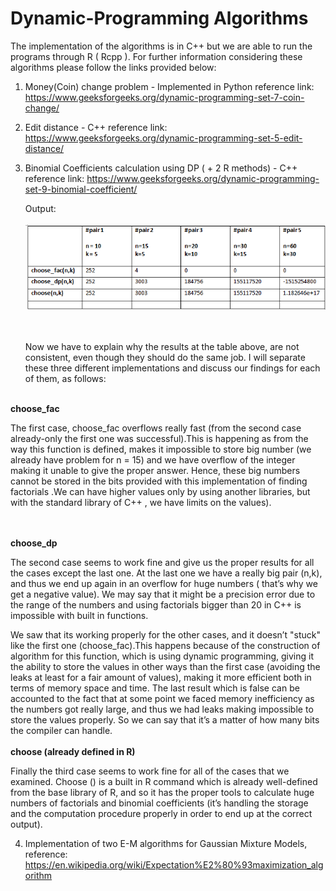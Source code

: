 # Dynamic-Programming Algorithms 

The implementation of the algorithms is in C++ but we are able to run the programs
through R ( Rcpp ). For further information considering these algorithms please
follow the links provided below:

   1) Money(Coin) change problem - Implemented in Python
        reference link: https://www.geeksforgeeks.org/dynamic-programming-set-7-coin-change/

   2) Edit distance - C++
        reference link: https://www.geeksforgeeks.org/dynamic-programming-set-5-edit-distance/

   3) Binomial Coefficients calculation using DP ( + 2  R methods) - C++
       reference link: https://www.geeksforgeeks.org/dynamic-programming-set-9-binomial-coefficient/
       
       
       Output:
       <br><br/>
       ![alt text](https://github.com/gpsyrou/Dynamic-Programming/blob/master/fac_pc.PNG)
       
       <br><br/>
Now we have to explain why the results at the table above, are not consistent, even though they should do the same job. I will separate these three different implementations and discuss our findings for each of them, as follows:
<br><br/>

**choose_fac**

The first case, choose_fac overflows really fast (from the second case already-only the first one was successful).This is happening as from the way this function is defined, makes it impossible to store big number (we already have problem for n = 15) and we have overflow of the integer making it unable to give the proper answer. Hence, these big numbers cannot be stored in the bits provided with this implementation of finding factorials .We can have higher values only by using another libraries, but with the standard library of C++ , we have limits on the values).

<br><br/>
**choose_dp**

The second case seems to work fine and give us the proper results for all the cases except the last one. At the last one we have a really big pair (n,k), and thus we end up again in an overflow for huge numbers ( that’s why we get a negative value). We may say that it might be a precision error due to the range of the numbers and using factorials bigger than 20 in C++ is impossible with built in functions.

We saw that its working properly for the other cases, and it doesn’t "stuck" like the first one (choose_fac).This happens because of the construction of algorithm for this function, which is using dynamic programming, giving it the ability to store the values in other ways than the first case (avoiding the leaks at least for a fair amount of values), making it more efficient both in terms of memory space and time. The last result which is false can be accounted to the fact that at some point we faced memory inefficiency as the numbers got really large, and thus we had leaks making impossible to store the values properly. So we can say that it’s a matter of how many bits the compiler can handle.
<br><br/>
 **choose  (already defined in R)**

Finally the third case seems to work fine for all of the cases that we examined. Choose () is a built in R command which is already well-defined from the base library of R, and so it has the proper tools to calculate huge numbers of factorials and binomial coefficients (it’s handling the storage and the computation procedure properly in order to end up at the correct output).

    
   4) Implementation of two E-M algorithms for Gaussian Mixture Models, reference: https://en.wikipedia.org/wiki/Expectation%E2%80%93maximization_algorithm
